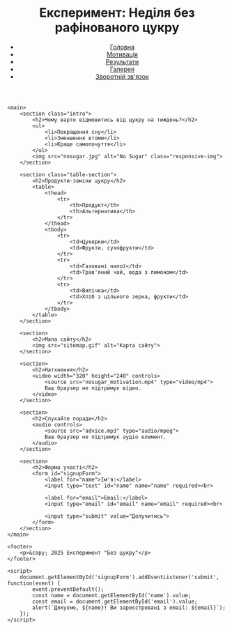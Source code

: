 <!DOCTYPE html>
<html lang="uk">
<head>
    <meta charset="UTF-8">
    <meta name="viewport" content="width=device-width, initial-scale=1.0">
    <title>Неділя без рафінованого цукру</title>
    <link rel="stylesheet" href="style.css">
</head>
<body>
    <header>
        <h1>Експеримент: Неділя без рафінованого цукру</h1>
        <nav>
            <ul class="nav">
                <li><a href="index.html">Головна</a></li>
                <li><a href="motivation.html">Мотивація</a></li>
                <li><a href="results.html">Результати</a></li>
                <li><a href="gallery.html">Галерея</a></li>
                <li><a href="feedback.html">Зворотній зв'язок</a></li>
            </ul>
        </nav>
    </header>

    <main>
        <section class="intro">
            <h2>Чому варто відмовитись від цукру на тиждень?</h2>
            <ul>
                <li>Покращення сну</li>
                <li>Зменшення втоми</li>
                <li>Краще самопочуття</li>
            </ul>
            <img src="nosugar.jpg" alt="No Sugar" class="responsive-img">
        </section>

        <section class="table-section">
            <h2>Продукти-заміни цукру</h2>
            <table>
                <thead>
                    <tr>
                        <th>Продукт</th>
                        <th>Альтернатива</th>
                    </tr>
                </thead>
                <tbody>
                    <tr>
                        <td>Цукерки</td>
                        <td>Фрукти, сухофрукти</td>
                    </tr>
                    <tr>
                        <td>Газовані напої</td>
                        <td>Трав'яний чай, вода з лимоном</td>
                    </tr>
                    <tr>
                        <td>Випічка</td>
                        <td>Хліб з цільного зерна, фрукти</td>
                    </tr>
                </tbody>
            </table>
        </section>

        <section>
            <h2>Мапа сайту</h2>
            <img src="sitemap.gif" alt="Карта сайту">
        </section>

        <section>
            <h2>Натхнення</h2>
            <video width="320" height="240" controls>
                <source src="nosugar_motivation.mp4" type="video/mp4">
                Ваш браузер не підтримує відео.
            </video>
        </section>

        <section>
            <h2>Слухайте поради</h2>
            <audio controls>
                <source src="advice.mp3" type="audio/mpeg">
                Ваш браузер не підтримує аудіо елемент.
            </audio>
        </section>

        <section>
            <h2>Форма участі</h2>
            <form id="signupForm">
                <label for="name">Ім'я:</label>
                <input type="text" id="name" name="name" required><br>

                <label for="email">Email:</label>
                <input type="email" id="email" name="email" required><br>

                <input type="submit" value="Долучитись">
            </form>
        </section>
    </main>

    <footer>
        <p>&copy; 2025 Експеримент "Без цукру"</p>
    </footer>

    <script>
        document.getElementById('signupForm').addEventListener('submit', function(event) {
            event.preventDefault();
            const name = document.getElementById('name').value;
            const email = document.getElementById('email').value;
            alert(`Дякуємо, ${name}! Ви зареєстровані з email: ${email}`);
        });
    </script>
</body>
</html>
